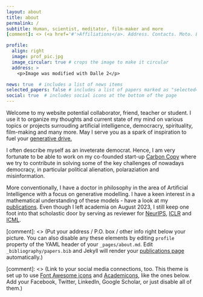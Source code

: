 ```yaml
---
layout: about
title: about
permalink: /
subtitle: Human, scientist, meditator, film-maker and more 
[comment]: <> (<a href='#'>Affiliations</a>. Address. Contacts. Moto. Etc.)

profile:
  align: right
  image: prof_pic.jpg
  image_circular: true # crops the image to make it circular
  address: >
    <p>Image was modified with Dalle 2</p>

news: true  # includes a list of news items
selected_papers: false # includes a list of papers marked as "selected={true}"
social: true  # includes social icons at the bottom of the page
---
```


Welcome to my website potential collaborator, friend, teacher or student. I use it to organize my thoughts and current state of my mind on various topics or projects surrouding artificial intelligence, democracry, spirituality, film-making and many more. May I serve you as a spark of inspiration to fuel your [generative drive.](https://www.hubermanlab.com/episode/guest-series-dr-paul-conti-tools-and-protocols-for-mental-health) 

I often describe myself as an inveterate democrat. Hence, I am very fortunate to be able to work on my co-founded start-up [Carbon Copy](https://www.carbon-copy.org/) where we try to contribute in solving some of the key challenges of nowadays democracy, in particular political alienation, polaraziation and misinformation.

More conventionally, I have a doctor in philosophy in the area of Artificial Intelligence with a focus on generative modelling. I have a keen interest in a mathematical understanding of these models -  have a look at my [publications](https://chrvt.github.io/publications/). Even though I left academia on August 2023, I still keep one foot into that scholastic door by serving as reviewer for [NeurIPS](https://neurips.cc/), [ICLR](https://iclr.cc/) and [ICML](https://icml.cc/). 


[comment]: <> (Put your address / P.O. box / other info right below your picture. You can also disable any these elements by editing `profile` property of the YAML header of your `_pages/about.md`. Edit `_bibliography/papers.bib` and Jekyll will render your [publications page](/al-folio/publications/) automatically.) 

[comment]: <> (Link to your social media connections, too. This theme is set up to use [Font Awesome icons](http://fortawesome.github.io/Font-Awesome/) and [Academicons](https://jpswalsh.github.io/academicons/), like the ones below. Add your Facebook, Twitter, LinkedIn, Google Scholar, or just disable all of them.)


 
